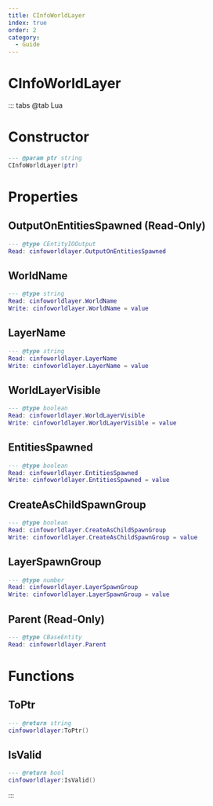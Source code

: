 ```yaml
---
title: CInfoWorldLayer
index: true
order: 2
category:
  - Guide
---
```


# CInfoWorldLayer

::: tabs
@tab Lua
# Constructor
```lua
--- @param ptr string
CInfoWorldLayer(ptr)
```
# Properties
## OutputOnEntitiesSpawned (Read-Only)
```lua
--- @type CEntityIOOutput
Read: cinfoworldlayer.OutputOnEntitiesSpawned
```
## WorldName 
```lua
--- @type string
Read: cinfoworldlayer.WorldName
Write: cinfoworldlayer.WorldName = value
```
## LayerName 
```lua
--- @type string
Read: cinfoworldlayer.LayerName
Write: cinfoworldlayer.LayerName = value
```
## WorldLayerVisible 
```lua
--- @type boolean
Read: cinfoworldlayer.WorldLayerVisible
Write: cinfoworldlayer.WorldLayerVisible = value
```
## EntitiesSpawned 
```lua
--- @type boolean
Read: cinfoworldlayer.EntitiesSpawned
Write: cinfoworldlayer.EntitiesSpawned = value
```
## CreateAsChildSpawnGroup 
```lua
--- @type boolean
Read: cinfoworldlayer.CreateAsChildSpawnGroup
Write: cinfoworldlayer.CreateAsChildSpawnGroup = value
```
## LayerSpawnGroup 
```lua
--- @type number
Read: cinfoworldlayer.LayerSpawnGroup
Write: cinfoworldlayer.LayerSpawnGroup = value
```
## Parent (Read-Only)
```lua
--- @type CBaseEntity
Read: cinfoworldlayer.Parent
```
# Functions
## ToPtr
```lua
--- @return string
cinfoworldlayer:ToPtr()
```
## IsValid
```lua
--- @return bool
cinfoworldlayer:IsValid()
```

:::